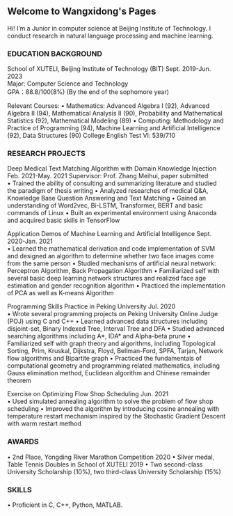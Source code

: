 ## Welcome to Wangxidong's Pages

Hi! I’m a Junior in computer science at Beijing Institute of Technology. I conduct research in natural language processing and machine learning. 

### EDUCATION BACKGROUND
School of XUTELI, Beijing Institute of Technology (BIT)                       Sept. 2019-Jun. 2023                                  
Major: Computer Science and Technology   
GPA：88.8/100(8%) (By the end of the sophomore year)                                                                                                                           

Relevant Courses: 
•	Mathematics: Advanced Algebra I (92), Advanced Algebra II (94), Mathematical Analysis II (90), Probability and Mathematical Statistics (92), Mathematical Modeling (89)
•	Computing: Methodology and Practice of Programming (94), Machine Learning and Artificial Intelligence (92), Data Structures (90)
College English Test Ⅵ: 539/710

### RESEARCH PROJECTS
Deep Medical Text Matching Algorithm with Domain Knowledge Injection          Feb. 2021-May. 2021
Supervisor: Prof. Zhang Meihui, paper submitted                                
•	Trained the ability of consulting and summarizing literature and studied the paradigm of thesis writing
•	Analyzed researches of medical Q&A, Knowledge Base Question Answering and Text Matching
•	Gained an understanding of Word2vec, Bi-LSTM, Transformer, BERT and basic commands of Linux
•	Built an experimental environment using Anaconda and acquired basic skills in TensorFlow

Application Demos of Machine Learning and Artificial Intelligence             Sept. 2020-Jan. 2021                
•	Learned the mathematical derivation and code implementation of SVM and designed an algorithm to determine whether two face images come from the same person
•	Studied mechanisms of artificial neural network: Perceptron Algorithm, Back Propagation Algorithm
•	Familiarized self with several basic deep learning network structures and realized face age estimation and gender recognition algorithm
•	Practiced the implementation of PCA as well as K-means Algorithm

Programming Skills Practice in Peking University                              Jul. 2020                                 
•	Wrote several programming projects on Peking University Online Judge (POJ) using C and C++
•	Learned advanced data structures including disjoint-set, Binary Indexed Tree, Interval Tree and DFA
•	Studied advanced searching algorithms including A*, IDA* and Alpha-beta prune
•	Familiarized self with graph theory and algorithms, including Topological Sorting, Prim, Kruskal, Dijkstra, Floyd, Bellman-Ford, SPFA, Tarjan, Network flow algorithms and Bipartite graph
•	Practiced the fundamentals of computational geometry and programming related mathematics, including Gauss elimination method, Euclidean algorithm and Chinese remainder theorem

Exercise on Optimizing Flow Shop Scheduling                                   Jun. 2021                                                   
•	Used simulated annealing algorithm to solve the problem of flow shop scheduling
•	Improved the algorithm by introducing cosine annealing with temperature restart mechanism inspired by the Stochastic Gradient Descent with warm restart method


### AWARDS 

•	2nd Place, Yongding River Marathon Competition                                        2020
•	Silver medal, Table Tennis Doubles in School of XUTELI                                2019
•	Two second-class University Scholarship (10%), two third-class University Scholarship (15%)    

### SKILLS                                                                                                              
•	Proficient in C, C++, Python, MATLAB.


